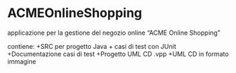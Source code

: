 # ACMEOnlineShopping
 applicazione per la gestione del negozio online “ACME Online Shopping”

contiene:
+SRC per progetto Java + casi di test con JUnit
+Documentazione casi di test
+Progetto UML CD .vpp
+UML CD in formato immagine
